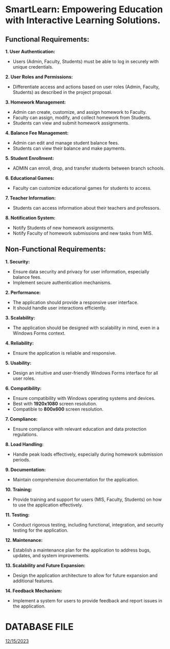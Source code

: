 # SmartLearn: Empowering Education with Interactive Learning Solutions.

## Functional Requirements:

**1. User Authentication:** 
- Users (Admin, Faculty, Students) must be able to log in securely with unique
credentials.

**2. User Roles and Permissions:** 
- Differentiate access and actions based on user roles (Admin,
Faculty, Students) as described in the project proposal.

**3. Homework Management:**
- Admin can create, customize, and assign homework to Faculty.
- Faculty can assign, modify, and collect homework from Students.
- Students can view and submit homework assignments.

**4. Balance Fee Management:**
- Admin can edit and manage student balance fees.
- Students can view their balance and make payments.

**5. Student Enrollment:**
- ADMIN can enroll, drop, and transfer students between branch schools.

**6. Educational Games:**
- Faculty can customize educational games for students to access.

**7. Teacher Information:**
- Students can access information about their teachers and professors.

**8. Notification System:**
- Notify Students of new homework assignments.
- Notify Faculty of homework submissions and new tasks from MIS.


## Non-Functional Requirements:

**1. Security:**
- Ensure data security and privacy for user information, especially balance fees.
- Implement secure authentication mechanisms.

**2. Performance:**
- The application should provide a responsive user interface.
- It should handle user interactions efficiently.

**3. Scalability:**
- The application should be designed with scalability in mind, even in a Windows Forms context.

**4. Reliability:**
- Ensure the application is reliable and responsive.

**5. Usability:**
- Design an intuitive and user-friendly Windows Forms interface for all user roles.

**6. Compatibility:**
- Ensure compatibility with Windows operating systems and devices.
- Best with **1920x1080** screen resolution.
- Compatible to **800x600** screen resolution.

**7. Compliance:**
- Ensure compliance with relevant education and data protection regulations.

**8. Load Handling:**
- Handle peak loads effectively, especially during homework submission periods.

**9. Documentation:**
- Maintain comprehensive documentation for the application.

**10. Training:**
- Provide training and support for users (MIS, Faculty, Students) on how to use the application
effectively.

**11. Testing:**
- Conduct rigorous testing, including functional, integration, and security testing for the
application.

**12. Maintenance:**
- Establish a maintenance plan for the application to address bugs, updates, and system
improvements.

**13. Scalability and Future Expansion:**
- Design the application architecture to allow for future expansion and additional features.

**14. Feedback Mechanism:**
- Implement a system for users to provide feedback and report issues in the application.

# DATABASE FILE

[12/15/2023](https://github.com/JshMaxer/SLEEILS/files/13680859/smartlearn.sql.gz)
